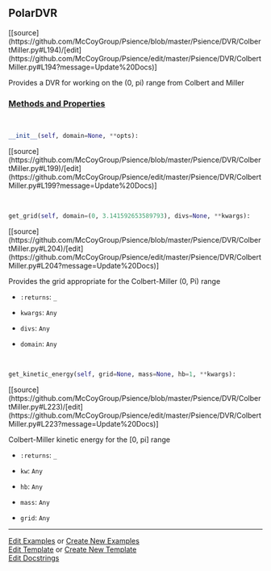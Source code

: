 ## <a id="Psience.DVR.ColbertMiller.PolarDVR">PolarDVR</a> 
<div class="docs-source-link" markdown="1">
[[source](https://github.com/McCoyGroup/Psience/blob/master/Psience/DVR/ColbertMiller.py#L194)/[edit](https://github.com/McCoyGroup/Psience/edit/master/Psience/DVR/ColbertMiller.py#L194?message=Update%20Docs)]
</div>

Provides a DVR for working on the (0, pi) range from Colbert and Miller

<div class="collapsible-section">
 <div class="collapsible-section collapsible-section-header" markdown="1">
 
### <a class="collapse-link" data-toggle="collapse" href="#methods">Methods and Properties</a> <a class="float-right" data-toggle="collapse" href="#methods"><i class="fa fa-chevron-down"></i></a>

 </div>
 <div class="collapsible-section collapsible-section-body collapse" id="methods" markdown="1">

<a id="Psience.DVR.ColbertMiller.PolarDVR.__init__" class="docs-object-method">&nbsp;</a> 
```python
__init__(self, domain=None, **opts): 
```
<div class="docs-source-link" markdown="1">
[[source](https://github.com/McCoyGroup/Psience/blob/master/Psience/DVR/ColbertMiller.py#L199)/[edit](https://github.com/McCoyGroup/Psience/edit/master/Psience/DVR/ColbertMiller.py#L199?message=Update%20Docs)]
</div>

<a id="Psience.DVR.ColbertMiller.PolarDVR.get_grid" class="docs-object-method">&nbsp;</a> 
```python
get_grid(self, domain=(0, 3.141592653589793), divs=None, **kwargs): 
```
<div class="docs-source-link" markdown="1">
[[source](https://github.com/McCoyGroup/Psience/blob/master/Psience/DVR/ColbertMiller.py#L204)/[edit](https://github.com/McCoyGroup/Psience/edit/master/Psience/DVR/ColbertMiller.py#L204?message=Update%20Docs)]
</div>

Provides the grid appropriate for the Colbert-Miller (0, Pi) range
- `:returns`: `_`
    >
- `kwargs`: `Any`
    >
- `divs`: `Any`
    >
- `domain`: `Any`
    >

<a id="Psience.DVR.ColbertMiller.PolarDVR.get_kinetic_energy" class="docs-object-method">&nbsp;</a> 
```python
get_kinetic_energy(self, grid=None, mass=None, hb=1, **kwargs): 
```
<div class="docs-source-link" markdown="1">
[[source](https://github.com/McCoyGroup/Psience/blob/master/Psience/DVR/ColbertMiller.py#L223)/[edit](https://github.com/McCoyGroup/Psience/edit/master/Psience/DVR/ColbertMiller.py#L223?message=Update%20Docs)]
</div>

Colbert-Miller kinetic energy for the [0, pi] range
- `:returns`: `_`
    >
- `kw`: `Any`
    >
- `hb`: `Any`
    >
- `mass`: `Any`
    >
- `grid`: `Any`
    >

 </div>
</div>






___

[Edit Examples](https://github.com/McCoyGroup/Psience/edit/gh-pages/ci/examples/Psience/DVR/ColbertMiller/PolarDVR.md) or 
[Create New Examples](https://github.com/McCoyGroup/Psience/new/gh-pages/?filename=ci/examples/Psience/DVR/ColbertMiller/PolarDVR.md) <br/>
[Edit Template](https://github.com/McCoyGroup/Psience/edit/gh-pages/ci/docs/Psience/DVR/ColbertMiller/PolarDVR.md) or 
[Create New Template](https://github.com/McCoyGroup/Psience/new/gh-pages/?filename=ci/docs/templates/Psience/DVR/ColbertMiller/PolarDVR.md) <br/>
[Edit Docstrings](https://github.com/McCoyGroup/Psience/edit/master/Psience/DVR/ColbertMiller.py#L194?message=Update%20Docs)